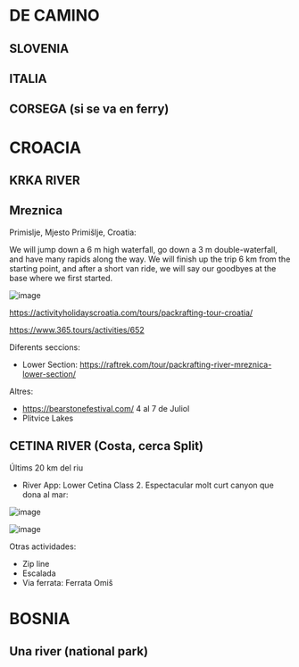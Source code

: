 # DE CAMINO

## SLOVENIA

## ITALIA

## CORSEGA (si se va en ferry)

# CROACIA

## KRKA RIVER

## Mreznica 

Primislje, Mjesto Primišlje, Croatia: 

We will jump down a 6 m high waterfall, go down a 3 m double-waterfall, and have many rapids along the way. We will finish up the trip 6 km from the starting point, and after a short van ride, we will say our goodbyes at the base where we first started.

![image](https://github.com/acacha/worlds/assets/4015406/267f09d9-30e3-41ef-a958-d956fdeaaaa1)


https://activityholidayscroatia.com/tours/packrafting-tour-croatia/

https://www.365.tours/activities/652

Diferents seccions:
- Lower Section: https://raftrek.com/tour/packrafting-river-mreznica-lower-section/


Altres:
- https://bearstonefestival.com/ 4 al 7 de Juliol
- Plitvice Lakes
  
## CETINA RIVER (Costa, cerca Split)

Últims 20 km del riu

- River App: Lower Cetina Class 2. Espectacular molt curt canyon que dona al mar:

![image](https://github.com/acacha/worlds/assets/4015406/d5f00425-a29a-4aec-8140-68e7c76cf813)

![image](https://github.com/acacha/worlds/assets/4015406/1cee4b3e-1f01-48ac-a55f-7dfc5c180c14)

Otras actividades:
- Zip line
- Escalada
- Via ferrata: Ferrata Omiš

# BOSNIA

## Una river (national park)

